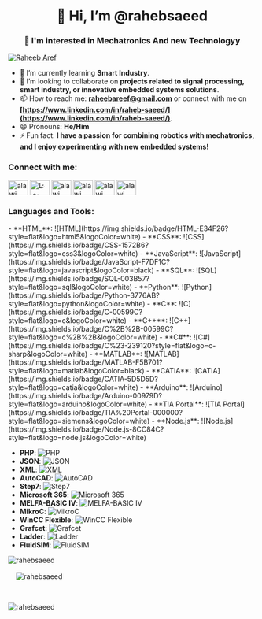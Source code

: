 <h1 align="center">👋 Hi, I’m @rahebsaeed</h1>
<h3 align="center">👀 I'm interested in Mechatronics And new Technologyy</h3>
<p align="left"> <a href="https://twitter.com/" target="blank"><img src="https://img.shields.io/twitter/follow/:RaheebAref" alt="Raheeb Aref" /></a> </p>

- 🌱 I’m currently learning **Smart Industry**.
- 💞️ I’m looking to collaborate on **projects related to signal processing, smart industry, or innovative embedded systems solutions**.
- 📫 How to reach me: **[raheebareef@gmail.com](mailto:raheebareef@gmail.com)** or connect with me on **[https://www.linkedin.com/in/raheb-saeed/](https://www.linkedin.com/in/raheb-saeed/)**.
- 😄 Pronouns: **He/Him**
- ⚡ Fun fact: **I have a passion for combining robotics with mechatronics, and I enjoy experimenting with new embedded systems!**


<h3 align="left">Connect with me:</h3>
<p align="left">
<a href="https://www.linkedin.com/in/raheb-saeed/" target="blank"><img align="center" src="https://raw.githubusercontent.com/rahuldkjain/github-profile-readme-generator/master/src/images/icons/Social/linked-in-alt.svg" alt="alawi masfar" height="30" width="40" /></a>
<a href="https://www.facebook.com/raheeb.almikhlafy" target="blank"><img align="center" src="https://raw.githubusercontent.com/rahuldkjain/github-profile-readme-generator/master/src/images/icons/Social/facebook.svg" alt="علوي بن أحمد" height="30" width="40" /></a>
<a href="https://www.instagram.com/raheeb_aref/" target="blank"><img align="center" src="https://raw.githubusercontent.com/rahuldkjain/github-profile-readme-generator/master/src/images/icons/Social/instagram.svg" alt="alawi masfar" height="30" width="40" /></a>
<a href="https://twitter.com/RaheebAref" target="blank"><img align="center" src="https://support-assets.githubassets.com/packs/static/app/assets/images/footer/twitter-0f757c30303936ee3905.svg" alt="alawi masfar" height="30" width="40" /></a>
<a href="https://www.researchgate.net/profile/Raheb-Saeed-2" target="blank"><img align="center" src="https://c5.rgstatic.net/m/42199702882742/images/favicon/favicon-32x32.png" alt="alawi masfar" height="30" width="40" /></a>
<a href="https://orcid.org/0009-0005-5613-8767" target="blank"><img align="center" src="https://orcid.org/assets/vectors/orcid.logo.icon.svg" alt="alawi masfar" height="30" width="40" /></a>
</p>

<h3 align="left">Languages and Tools:</h3>
- **HTML**: ![HTML](https://img.shields.io/badge/HTML-E34F26?style=flat&logo=html5&logoColor=white)
- **CSS**: ![CSS](https://img.shields.io/badge/CSS-1572B6?style=flat&logo=css3&logoColor=white)
- **JavaScript**: ![JavaScript](https://img.shields.io/badge/JavaScript-F7DF1C?style=flat&logo=javascript&logoColor=black)
- **SQL**: ![SQL](https://img.shields.io/badge/SQL-003B57?style=flat&logo=sql&logoColor=white)
- **Python**: ![Python](https://img.shields.io/badge/Python-3776AB?style=flat&logo=python&logoColor=white)
- **C**: ![C](https://img.shields.io/badge/C-00599C?style=flat&logo=c&logoColor=white)
- **C++**: ![C++](https://img.shields.io/badge/C%2B%2B-00599C?style=flat&logo=c%2B%2B&logoColor=white)
- **C#**: ![C#](https://img.shields.io/badge/C%23-239120?style=flat&logo=c-sharp&logoColor=white)
- **MATLAB**: ![MATLAB](https://img.shields.io/badge/MATLAB-F5B701?style=flat&logo=matlab&logoColor=black)
- **CATIA**: ![CATIA](https://img.shields.io/badge/CATIA-5D5D5D?style=flat&logo=catia&logoColor=white)
- **Arduino**: ![Arduino](https://img.shields.io/badge/Arduino-00979D?style=flat&logo=arduino&logoColor=white)
- **TIA Portal**: ![TIA Portal](https://img.shields.io/badge/TIA%20Portal-000000?style=flat&logo=siemens&logoColor=white)
- **Node.js**: ![Node.js](https://img.shields.io/badge/Node.js-8CC84C?style=flat&logo=node.js&logoColor=white)

- **PHP**: ![PHP](https://img.shields.io/badge/PHP-777BB4?style=flat&logo=php&logoColor=white)
- **JSON**: ![JSON](https://img.shields.io/badge/JSON-000000?style=flat&logo=json&logoColor=white)
- **XML**: ![XML](https://img.shields.io/badge/XML-000000?style=flat&logo=xml&logoColor=white)
- **AutoCAD**: ![AutoCAD](https://img.shields.io/badge/AutoCAD-#D81D4A?style=flat&logo=autocad&logoColor=white)
- **Step7**: ![Step7](https://img.shields.io/badge/Step7-00A3E0?style=flat&logo=siemens&logoColor=white)
- **Microsoft 365**: ![Microsoft 365](https://img.shields.io/badge/Microsoft%20365-0078D4?style=flat&logo=microsoft&logoColor=white)
- **MELFA-BASIC IV**: ![MELFA-BASIC IV](https://img.shields.io/badge/MELFA-BASIC%20IV-0078D4?style=flat&logo=siemens&logoColor=white)
- **MikroC**: ![MikroC](https://img.shields.io/badge/MikroC-000000?style=flat&logo=c&logoColor=white)
- **WinCC Flexible**: ![WinCC Flexible](https://img.shields.io/badge/WinCC%20Flexible-000000?style=flat&logo=siemens&logoColor=white)
- **Grafcet**: ![Grafcet](https://img.shields.io/badge/Grafcet-FF5733?style=flat&logo=automation&logoColor=white)
- **Ladder**: ![Ladder](https://img.shields.io/badge/Ladder-0066CC?style=flat&logo=automation&logoColor=white)
- **FluidSIM**: ![FluidSIM](https://img.shields.io/badge/FluidSIM-0078D4?style=flat&logo=siemens&logoColor=white)

<p><img align="left" src="https://github-readme-stats.vercel.app/api?username=rahebsaeed&show_icons=true&locale=en" alt="rahebsaeed" /></p>&nbsp&nbsp&nbsp&nbsp&nbsp&nbsp&nbsp&nbsp&nbsp&nbsp
<p>&nbsp&nbsp&nbsp&nbsp<img align="center" src="https://github-readme-stats.vercel.app/api/top-langs?username=rahebsaeed&show_icons=true&locale=en&layout=compact" alt="rahebsaeed" /></p><br/>
<p>&nbsp&nbsp&nbsp&nbsp&nbsp&nbsp&nbsp&nbsp&nbsp&nbsp&nbsp&nbsp&nbsp&nbsp&nbsp&nbsp&nbsp&nbsp&nbsp&nbsp<img align="left" src="https://github-readme-streak-stats.herokuapp.com/?user=rahebsaeed&" alt="rahebsaeed" /></p>


